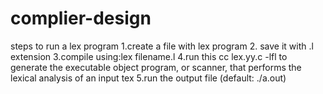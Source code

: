 # complier-design
steps to run a lex program 
1.create a file with lex program
2. save it with .l extension
3.compile using:lex filename.l
4.run this cc lex.yy.c -lfl to  generate the executable object program, or scanner, that performs the lexical analysis of an input tex
5.run the output file (default: ./a.out)
